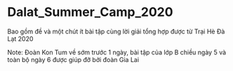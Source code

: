# Dalat_Summer_Camp_2020
Bao gồm đề và một chút ít bài tập cùng lời giải tổng hợp được từ Trại Hè Đà Lạt 2020

Note: Đoàn Kon Tum về sớm trước 1 ngày, bài tập của lớp B chiều ngày 5 và toàn bộ ngày 6 được giúp đỡ bởi đoàn Gia Lai
